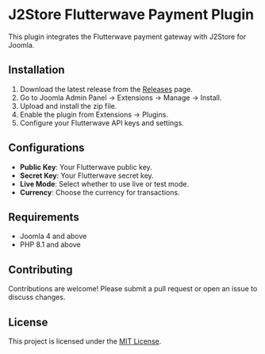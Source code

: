 # J2Store Flutterwave Payment Plugin

This plugin integrates the Flutterwave payment gateway with J2Store for Joomla.

## Installation

1. Download the latest release from the [Releases](https://github.com/Sadicko/j2store-flutterwave-payment-plugin/releases) page.
2. Go to Joomla Admin Panel -> Extensions -> Manage -> Install.
3. Upload and install the zip file.
4. Enable the plugin from Extensions -> Plugins.
5. Configure your Flutterwave API keys and settings.

## Configurations

- **Public Key**: Your Flutterwave public key.
- **Secret Key**: Your Flutterwave secret key.
- **Live Mode**: Select whether to use live or test mode.
- **Currency**: Choose the currency for transactions.

## Requirements

- Joomla 4 and above
- PHP 8.1 and above

## Contributing

Contributions are welcome! Please submit a pull request or open an issue to discuss changes.

## License

This project is licensed under the [MIT License](https://github.com/Sadicko/j2store-paystack-payment-plugin?tab=MIT-1-ov-file).
